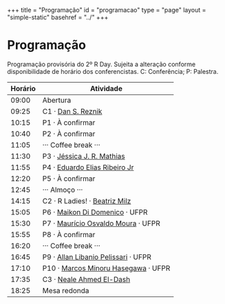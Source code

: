 +++
title = "Programação"
id = "programacao"
type = "page"
layout = "simple-static"
basehref = "../"
+++

# Programação

<!-- .
TODO: procurar ícones em https://infinitered.github.io/ionicons-version-3-search/
-->

Programação provisória do 2º R Day. Sujeita a alteração conforme
disponibilidade de horário dos conferencistas. C: Conferência; P:
Palestra.

| <i class="tf-ion-ios-time-outline"></i> Horário | <i class="tf-ion-ios-contact-outline"></i> Atividade                             |
|-------------------------------------------------|-------------------------------------------------------------------------------|
| 09:00                                           | Abertura                                                                      |
| 09:25                                           | C1 · [Dan S. Reznik](https://www.linkedin.com/in/dan-s-reznik-phd-bb49133/)   |
| 10:15                                           | P1 · À confirmar                                                              |
| 10:40                                           | P2 · À confirmar                                                              |
| 11:05                                           | ··· Coffee break ···                                                          |
| 11:30                                           | P3 · [Jéssica J. R. Mathias](https://www.linkedin.com/in/jessicajrmathias/)   |
| 11:55                                           | P4 · [Eduardo Elias Ribeiro Jr](https://www.linkedin.com/in/jreduardo/)       |
| 12:20                                           | P5 · À confirmar                                                              |
| 12:45                                           | ··· Almoço ···                                                                |
| 14:15                                           | C2 · R Ladies! · [Beatriz Milz](https://www.linkedin.com/in/beatrizmilz/)     |
| 15:05                                           | P6 · [Maikon Di Domenico](http://lattes.cnpq.br/8571953244068598) · UFPR      |
| 15:30                                           | P7 · [Maurício Osvaldo Moura](http://lattes.cnpq.br/0091501164531871) · UFPR  |
| 15:55                                           | P8 · À confirmar                                                              |
| 16:20                                           | ··· Coffee break ···                                                          |
| 16:45                                           | P9 · [Allan Libanio Pelissari](http://lattes.cnpq.br/4254166557545108) · UFPR |
| 17:10                                           | P10 · [Marcos Minoru Hasegawa](http://lattes.cnpq.br/3772572021776598) · UFPR |
| 17:35                                           | C3 · [Neale Ahmed El-Dash](https://www.linkedin.com/in/neale/)                |
| 18:25                                           | Mesa redonda                                                                  |

